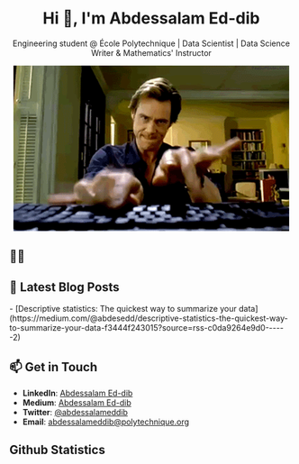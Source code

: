 <!--
**abdessalam-eddib/abdessalam-eddib** is a ✨ _special_ ✨ repository because its `README.md` (this file) appears on your GitHub profile.

Here are some ideas to get you started:

- 🔭 I’m currently working on ...
- 🌱 I’m currently learning ...
- 👯 I’m looking to collaborate on ...
- 🤔 I’m looking for help with ...
- 💬 Ask me about ...
- 📫 How to reach me: ...
- 😄 Pronouns: ...
- ⚡ Fun fact: ...
-->
<h1 align="center">Hi 👋, I'm Abdessalam Ed-dib</h1>
<p align="center">Engineering student @ École Polytechnique | Data Scientist | Data Science Writer & Mathematics' Instructor</p>
<div align="center"><img src="https://github.com/abdessalam-eddib/abdessalam-eddib/blob/main/S0S.gif"/></div>  

<h2>👨‍💻 </h2>

<h2>📝 Latest Blog Posts </h2>
<!-- BLOG-POST-LIST:START -->
- [Descriptive statistics: The quickest way to summarize your data](https://medium.com/@abdesedd/descriptive-statistics-the-quickest-way-to-summarize-your-data-f3444f243015?source=rss-c0da9264e9d0------2)
<!-- BLOG-POST-LIST:END -->

<h2>📫 Get in Touch</h2>  

- **LinkedIn**: [Abdessalam Ed-dib](https://www.linkedin.com/in/abdessalam-ed-dib/)  
- **Medium**: [Abdessalam Ed-dib](https://www.medium.com/@abdesedd)
- **Twitter**:  [@abdessalameddib](https://twitter.com/abdessalameddib)
- **Email**:    abdessalameddib@polytechnique.org  
<h2> Github Statistics</h2>
